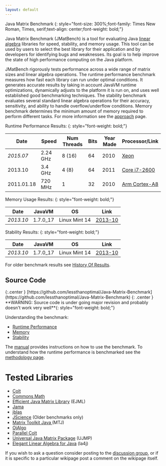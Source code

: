 ```yaml
---
layout: default
---
```


Java Matrix Benchmark
{: style="font-size: 300%;font-family: Times New Roman, Times, serif;text-align: center;font-weight: bold;"}

Java Matrix Benchmark (JMatBench) is a tool for evaluating Java  [linear algebra](http://en.wikipedia.org/wiki/Linear_algebra) libraries for speed, stability, and memory usage.  This tool can be used by users to select the best library for their application and by developers for identifying bugs and weaknesses.  Its goal is to help improve the state of high performance computing on the Java platform.

JMatBench rigorously tests performance across a wide range of matrix sizes and linear algebra operations.  The runtime performance benchmark measures how fast each library can run under optimal conditions.  It generates accurate results by taking in account JavaVM runtime optimizations, dynamically adjusts to the platform it is run on, and uses well established good benchmarking techniques.  The stability benchmark evaluates several standard linear algebra operations for their accuracy, sensitivity, and ability to handle overflow/underflow conditions.  Memory benchmark determines the minimum amount of memory required to perform different tasks.  For more information see the [approach]({{site.baseurl}}/manual/Approach) page.


Runtime Performance Results:
{: style="font-weight: bold;"}

| Date       | Speed   | Num Threads | Bits | Year Made | Processor/Link | 
|------------|---------|-------------|------|-----------|----------------|
| *2015.07*  | 2.24 GHz | 8 (16)       | 64   | 2010      | [Xeon]({{site.baseurl}}/runtime/2015_07_XeonQuad/) | 
| 2013.10  | 3.4 GHz | 4 (8)       | 64   | 2011      | [Core i7-2600]({{site.baseurl}}/runtime/2013_10_Corei7v2600/) | 
| 2011.01.18 | 720 MHz | 1           | 32   | 2010      | [Arm Cortex-A8]({{site.baseurl}}/runtime/2011_01_ArmCortexA8/) |

Memory Usage Results:
{: style="font-weight: bold;"}

| Date      | JavaVM    | OS            | Link                    |
|-----------|-----------|---------------|-------------------------|
| *2013.10* | 1.7.0_17  | Linux Mint 14 | [2013-10]({{site.baseurl}}/memory/2013_10/) |

Stability Results:
{: style="font-weight: bold;"}

| Date      | JavaVM    | OS            |           Link             |
|-----------|-----------|---------------|----------------------------|
| *2013.10* | 1.7.0_17  | Linux Mint 14 | [2013-10]({{site.baseurl}}/stability/2013_10/) |

For older benchmark results see [History Of Results]({{site.baseurl}}/manual/HistoryOfResults/).

<h2>Source Code</h2>{:.center }
[https://github.com/lessthanoptimal/Java-Matrix-Benchmark](https://github.com/lessthanoptimal/Java-Matrix-Benchmark)
{: .center }
**WARNING:  Source code is under going major revision and probably doesn't work very well**{: style="font-weight: bold;"}

Understanding the benchmark:

* [Runtime Performance]({{site.baseurl}}/manual/DescriptionRuntime)
* [Memory]({{site.baseurl}}/manual/DescriptionMemory)
* [Stability]({{site.baseurl}}/manual/DescriptionStability)

The [manual]({{site.baseurl}}/manual/Software) provides instructions on how to use the benchmark.
To understand how the runtime performance is benchmarked see the [methodology page]({{site.baseurl}}/manual/MethodologyRuntimeBenchmark).

# Tested Libraries

* [Colt](http://dsd.lbl.gov/~hoschek/colt/)
* [Commons Math](http://commons.apache.org/math/userguide/linear.html)
* [Efficient Java Matrix Library](http://ejml.org/) (EJML)
* [Jama](http://math.nist.gov/javanumerics/jama/)
* [jblas](http://jblas.org/)
* [JScience](http://jscience.org/) (Older benchmarks only)
* [Matrix Toolkit Java ](https://github.com/fommil/matrix-toolkits-java)(MTJ)
* [OjAlgo](http://ojalgo.org/)
* [Parallel Colt](http://sites.google.com/site/piotrwendykier/software/parallelcolt)
* [Universal Java Matrix Package](http://www.ujmp.org/) (UJMP) 
* [Elegant Linear Algebra for Java](http://la4j.org/) (la4j)

If you wish to ask a question consider posting to the [discussion group](http://groups.google.com/group/java-matrix-benchmark-discuss), or if it is specific to a particular wikipage post a comment on the wikipage itself.  
